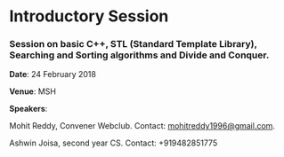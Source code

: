 # Introductory Session
### Session on basic C++, STL (Standard Template Library), Searching and Sorting algorithms and Divide and Conquer. 

**Date**: 24 February 2018

**Venue**: MSH

**Speakers**: 

Mohit Reddy, Convener Webclub. 
Contact: mohitreddy1996@gmail.com.

Ashwin Joisa, second year CS.
Contact: +919482851775


